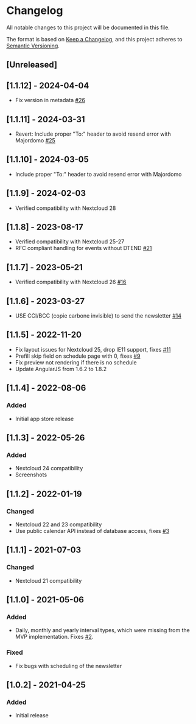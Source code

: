 # Changelog
All notable changes to this project will be documented in this file.

The format is based on [Keep a Changelog](https://keepachangelog.com/en/1.0.0/),
and this project adheres to [Semantic Versioning](https://semver.org/spec/v2.0.0.html).

## [Unreleased]

## [1.1.12] - 2024-04-04
- Fix version in metadata [#26](https://github.com/mziech/nextcloud-calendar-news/pull/26)

## [1.1.11] - 2024-03-31
- Revert: Include proper "To:" header to avoid resend error with Majordomo [#25](https://github.com/mziech/nextcloud-calendar-news/issues/25)

## [1.1.10] - 2024-03-05
- Include proper "To:" header to avoid resend error with Majordomo

## [1.1.9] - 2024-02-03
- Verified compatibility with Nextcloud 28

## [1.1.8] - 2023-08-17
- Verified compatibility with Nextcloud 25-27
- RFC compliant handling for events without DTEND [#21](https://github.com/mziech/nextcloud-calendar-news/pull/21)

## [1.1.7] - 2023-05-21
- Verified compatibility with Nextcloud 26 [#16](https://github.com/mziech/nextcloud-calendar-news/issues/16)

## [1.1.6] - 2023-03-27
- USE CCI/BCC (copie carbone invisible) to send the newsletter [#14](https://github.com/mziech/nextcloud-calendar-news/issues/14)

## [1.1.5] - 2022-11-20
- Fix layout issues for Nextcloud 25, drop IE11 support, fixes [#11](https://github.com/mziech/nextcloud-calendar-news/issues/11)
- Prefill skip field on schedule page with 0, fixes [#9](https://github.com/mziech/nextcloud-calendar-news/issues/9)
- Fix preview not rendering if there is no schedule
- Update AngularJS from 1.6.2 to 1.8.2

## [1.1.4] - 2022-08-06
### Added
- Initial app store release

## [1.1.3] - 2022-05-26
### Added
- Nextcloud 24 compatibility
- Screenshots

## [1.1.2] - 2022-01-19
### Changed
- Nextcloud 22 and 23 compatibility
- Use public calendar API instead of database access, fixes [#3](https://github.com/mziech/nextcloud-calendar-news/issues/3)

## [1.1.1] - 2021-07-03
### Changed
- Nextcloud 21 compatibility

## [1.1.0] - 2021-05-06
### Added
- Daily, monthly and yearly interval types, which were missing from the MVP implementation. Fixes [#2](https://github.com/mziech/nextcloud-calendar-news/issues/2).

### Fixed
- Fix bugs with scheduling of the newsletter

## [1.0.2] - 2021-04-25
### Added
- Initial release
